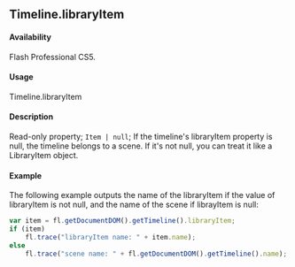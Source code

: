 ## Timeline.libraryItem

#### Availability

Flash Professional CS5.

#### Usage

Timeline.libraryItem

#### Description

Read-only property; `Item | null`; If the timeline's libraryItem property is null, the timeline belongs to a scene. If it's not null, you can treat it like a LibraryItem object.

#### Example

The following example outputs the name of the libraryItem if the value of libraryItem is not null, and the name of the scene if librayItem is null:

```javascript
var item = fl.getDocumentDOM().getTimeline().libraryItem;
if (item)
    fl.trace("libraryItem name: " + item.name);
else
    fl.trace("scene name: " + fl.getDocumentDOM().getTimeline().name);
```
